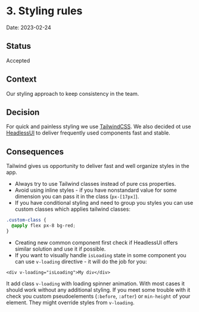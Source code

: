 # 3. Styling rules

Date: 2023-02-24

## Status

Accepted

## Context

Our styling approach to keep consistency in the team.

## Decision

For quick and painless styling we use [TailwindCSS](https://tailwindcss.com/).
We also decided ot use [HeadlessUI](https://headlessui.com/) to deliver frequently used components fast and stable.

## Consequences

Tailwind gives us opportunity to deliver fast and well organize styles in the app.

- Always try to use Tailwind classes instead of pure css properties.
- Avoid using inline styles - if you have nonstandard value for some dimension you can pass it in the class (`px-[17px]`).
- If you have conditional styling and need to group you styles you can use custom classes which applies tailwind classes:

```css
.custom-class {
  @apply flex px-8 bg-red;
}
```

- Creating new common component first check if HeadlessUI offers similar solution and use it if possible.
- If you want to visually handle `isLoading` state in some component you can use `v-loading` directive - it will do the job for you:

```vue
<div v-loading="isLoading">My div</div>
```

It add class `v-loading` with loading spinner animation. With most cases it should work without any additional styling. If you meet some trouble with it check you custom pseudoelements (`:before`, `:after`) or `min-height` of your element. They might override styles from `v-loading`.
